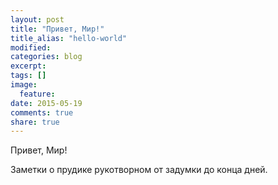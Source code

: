 ```yaml
---
layout: post
title: "Привет, Мир!"
title_alias: "hello-world"
modified:
categories: blog
excerpt:
tags: []
image:
  feature:
date: 2015-05-19
comments: true
share: true
---
```


Привет, Мир!

Заметки о прудике рукотворном от задумки до конца дней.
